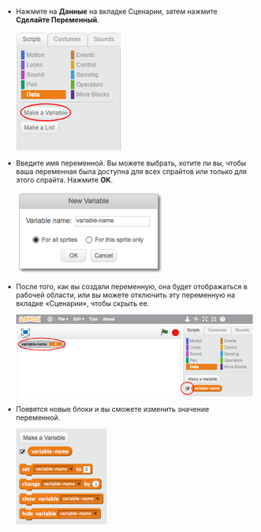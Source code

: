 + Нажмите на **Данные** на вкладке Сценарии, затем нажмите **Сделайте Переменный**.
    
    ![Блоки данных](images/data-blocks.png)

+ Введите имя переменной. Вы можете выбрать, хотите ли вы, чтобы ваша переменная была доступна для всех спрайтов или только для этого спрайта. Нажмите **OK**.
    
    ![Создать переменную](images/create-variable.png)

+ После того, как вы создали переменную, она будет отображаться в рабочей области, или вы можете отключить эту переменную на вкладке «Сценарии», чтобы скрыть ее.
    
    ![Переменные блоки](images/variable-show.png)

+ Появятся новые блоки и вы сможете изменить значение переменной.
    
    ![Переменные блоки](images/variable-blocks.png)
